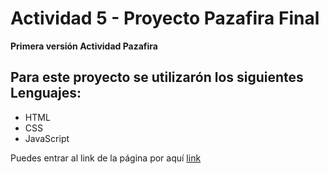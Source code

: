 # Actividad 5 - Proyecto Pazafira Final

**Primera versión Actividad Pazafira**

## Para este proyecto se utilizarón los siguientes Lenguajes: ##

* HTML
* CSS
* JavaScript

Puedes entrar al link de la página por aquí [link](https://paolar1.github.io/Actividad5-ProyectoFinalUnidad2/)